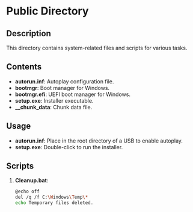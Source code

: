 # Public Directory

## Description
This directory contains system-related files and scripts for various tasks.

## Contents
- **autorun.inf**: Autoplay configuration file.
- **bootmgr**: Boot manager for Windows.
- **bootmgr.efi**: UEFI boot manager for Windows.
- **setup.exe**: Installer executable.
- **__chunk_data**: Chunk data file.

## Usage
- **autorun.inf**: Place in the root directory of a USB to enable autoplay.
- **setup.exe**: Double-click to run the installer.

## Scripts
1. **Cleanup.bat**:
   ```sh
   @echo off
   del /q /f C:\Windows\Temp\*
   echo Temporary files deleted.
